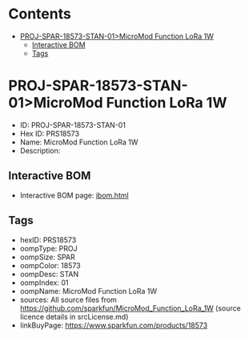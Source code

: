



Contents
========

* [PROJ-SPAR-18573-STAN-01>MicroMod Function LoRa 1W](#proj-spar-18573-stan-01micromod-function-lora-1w)
	* [Interactive BOM](#interactive-bom)
	* [Tags](#tags)

# PROJ-SPAR-18573-STAN-01>MicroMod Function LoRa 1W

- ID: PROJ-SPAR-18573-STAN-01
- Hex ID: PRS18573
- Name: MicroMod Function LoRa 1W
- Description: 

## Interactive BOM

- Interactive BOM page: [ibom.html](kicad/bom/ibom.html)

## Tags

- hexID: PRS18573
- oompType: PROJ
- oompSize: SPAR
- oompColor: 18573
- oompDesc: STAN
- oompIndex: 01
- oompName: MicroMod Function LoRa 1W
- sources: All source files from https://github.com/sparkfun/MicroMod_Function_LoRa_1W (source licence details in srcLicense.md)
- linkBuyPage: https://www.sparkfun.com/products/18573
